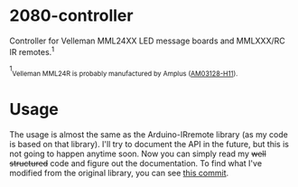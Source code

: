 # 2080-controller
Controller for Velleman MML24XX LED message boards and MMLXXX/RC IR remotes.<sup>1</sup>

<sup>1</sup><sub>Velleman MML24R is probably manufactured by Amplus ([AM03128-H11](http://www.amplus.com.hk/LED_%20AM03128-H13.htm)).</sub>

# Usage
The usage is almost the same as the Arduino-IRremote library (as my code is based on that library). I'll try to document the API in the future, but this is not going to happen anytime soon. Now you can simply read my <s>well structured</s> code and figure out the documentation. To find what I've modified from the original library, you can see [this commit](https://github.com/0x2b3bfa0/2080-controller/commit/6ade2232c3832eba8bb211379027a647f3132cfd).
